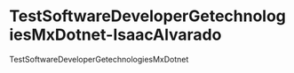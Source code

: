 # TestSoftwareDeveloperGetechnologiesMxDotnet-IsaacAlvarado
TestSoftwareDeveloperGetechnologiesMxDotnet

